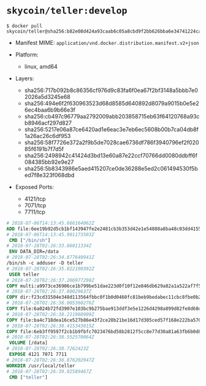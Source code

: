 # `skycoin/teller:develop`

```console
$ docker pull skycoin/teller@sha256:b82e08d424a93caab6c05a8cbd9f2bb626bba6e34741224cae4838ad004c6058
```

- Manifest MIME: `application/vnd.docker.distribution.manifest.v2+json`

- Platform: 
	- linux, amd64

- Layers:
	- sha256:717b092b8c86356cf976d9c83fa6f0ea67f2bf3148a5bbb7e02026a5d3245e68
	- sha256:494e6f2f630963523d68d8585d640892d8079a9015b0e5e26ec4baa6b9b66e3f
	- sha256:cb497c96779aa2792009abb203858715eb63f64120768a93cb8946acf297d827
	- sha256:5217e06a87ce6420ad1e6eac3e7eb6ec5608b00b7ca04db8f1a26ac26c6df953
	- sha256:58f7726e372a2f9b5de7028cae6736df786f3940796ef2f02085f6191b7f7d5f
	- sha256:2498942c41424d3bd13e60a87e22ccf70766dd0080ddbff6f084385bb92e9e27
	- sha256:5b8343986e5aed415207ce0de36288e5ed2c061494530f5bed7f8e323f068dbd

- Exposed Ports:
	- 4121/tcp
	- 7071/tcp
	- 7711/tcp

```dockerfile
# 2018-07-06T14:13:45.666164062Z
ADD file:6ee19b92d5cb1bf143947fe2e2481cb3b353d42e1e54888a8ba48c03dd4155f2 in / 
# 2018-07-06T14:13:45.901173503Z
 CMD ["/bin/sh"]
# 2018-07-28T02:26:33.86011334Z
 ENV DATA_DIR=/data
# 2018-07-28T02:26:34.877640941Z
/bin/sh -c adduser -D teller
# 2018-07-28T02:26:35.022190392Z
 USER teller
# 2018-07-28T02:26:37.266977298Z
COPY multi:a9973ce36906ce1b799be51dae223d0f10f12e846db629a82a1a522af7f5bddd in /usr/bin/ 
# 2018-07-28T02:26:37.80029637Z
COPY dir:f23cd31504e348d113564fbbc0f1b0d0460fc81beb9bedabec11cbc8fbe0b29c in /usr/local/teller/web/build 
# 2018-07-28T02:26:38.005360276Z
COPY file:6a024b72fd3907e103bc9b275bae913ddf3e5e1226d4298a899d82fe8d68d247 in /usr/local/teller/ 
# 2018-07-28T02:26:38.211968909Z
COPY file:ba4c718dea16ce527b86e43f2ce20b21be16d17d305ced57f168e222ba5708e3 in /usr/local/teller/ 
# 2018-07-28T02:26:38.415343015Z
COPY file:6eb3ff9597f2cb1b9fbfc7023476bd58b2812f5cc8e77d30a81a63fb6b0d88ff in /usr/local/teller/ 
# 2018-07-28T02:26:38.552570064Z
 VOLUME [/data]
# 2018-07-28T02:26:38.7262423Z
 EXPOSE 4121 7071 7711
# 2018-07-28T02:26:38.876202947Z
WORKDIR /usr/local/teller
# 2018-07-28T02:26:39.02589467Z
 CMD ["teller"]
```

